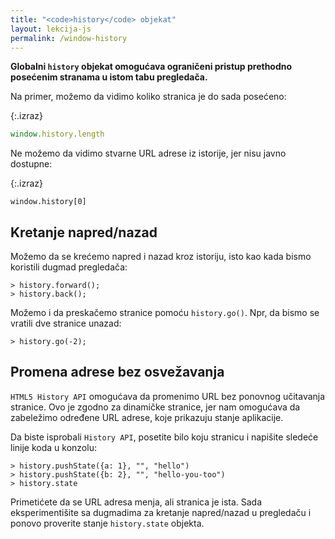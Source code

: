 ```yaml
---
title: "<code>history</code> objekat"
layout: lekcija-js
permalink: /window-history
---
```


**Globalni `history` objekat omogućava ograničeni pristup prethodno posećenim stranama u istom tabu pregledača.**

Na primer, možemo da vidimo koliko stranica je do sada posećeno:

{:.izraz}
```js
window.history.length
```

Ne možemo da vidimo stvarne URL adrese iz istorije, jer nisu javno dostupne:

{:.izraz}
```
window.history[0]
```

## Kretanje napred/nazad

Možemo da se krećemo napred i nazad kroz istoriju, isto kao kada bismo koristili dugmad pregledača:

```
> history.forward();
> history.back();
```

Možemo i da preskačemo stranice pomoću `history.go()`. Npr, da bismo se vratili dve stranice unazad:

```
> history.go(-2);
```

## Promena adrese bez osvežavanja

`HTML5 History API` omogućava da promenimo URL bez ponovnog učitavanja stranice. Ovo je zgodno za dinamičke stranice, jer nam omogućava da zabeležimo određene URL adrese, koje prikazuju stanje apli­kacije. 

Da biste isprobali `History API`, posetite bilo koju stranicu i napišite sledeće linije koda u konzolu:

```
> history.pushState({a: 1}, "", "hello")
> history.pushState({b: 2}, "", "hello-you-too")
> history.state
```

Primetićete da se URL adresa menja, ali stranica je ista. Sada eksperimentišite sa dugmadima za kretanje napred/nazad u pregledaču i ponovo proverite stanje `history.state` objekta.
